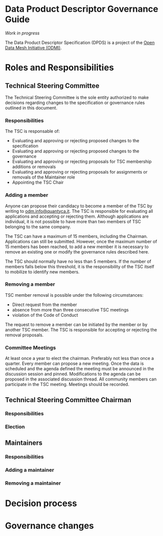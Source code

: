 # Data Product Descriptor Governance Guide

*Work in progress*

The Data Product Descriptor Specification (DPDS) is a project of the [Open Data Mesh Initiative (ODMI)](https://initiative.opendatamesh.org/).

# Roles and Responsibilities

## Technical Steering Committee
The Technical Steering Committee is the sole entity authorized to make decisions regarding changes to the specification or governance rules outlined in this document.

### Responsibilities
The TSC is responsable of:

* Evaluating and approving or rejecting proposed changes to the specification
* Evaluating and approving or rejecting proposed changes to the governance
* Evaluating and approving or rejecting proposals for TSC membership additions or removals
* Evaluating and approving or rejecting proposals for assignments or removals of the Maintainer role
* Appointing the TSC Chair

### Adding a member
Anyone can propose their candidacy to become a member of the TSC by writing to [odm.info@quantyca.it](mailto:odm.info@quantyca.it). The TSC is responsible for evaluating all applications and accepting or rejecting them. Although applications are individual, it is not possible to have more than two members of TSC belonging to the same company. 

The TSC can have a maximum of 15 members, including the Chairman. Applications can still be submitted. However, once the maximum number of 15 members has been reached, to add a new member it is necessary to remove an existing one or modify the governance rules described here. 

The TSC should normally have no less than 5 members. If the number of members falls below this threshold, it is the responsibility of the TSC itself to mobilize to identify new members.

### Removing a member
TSC member removal is possible under the following circumstances:

* Direct request from the member
* absence from more than three consecutive TSC meetings
* violation of the Code of Conduct

The request to remove a member can be initiated by the member or by another TSC member. The TSC is responsible for accepting or rejecting the removal proposals.
  
### Committee Meetings
At least once a year to elect the chairman. Preferably not less than once a quarter. Every member can propose a new meeting. Once the data is scheduled and the agenda defined the meeting must be announced in the discussion session and pinned. Modifications to the agenda can be proposed in the associated discussion thread. All community members can participate in the TSC meeting. Meetings should be recorded.

## Technical Steering Committee Chairman

### Responsibilities

### Election

## Maintainers

### Responsibilities

### Adding a maintainer

### Removing a maintainer

# Decision process

# Governance changes
